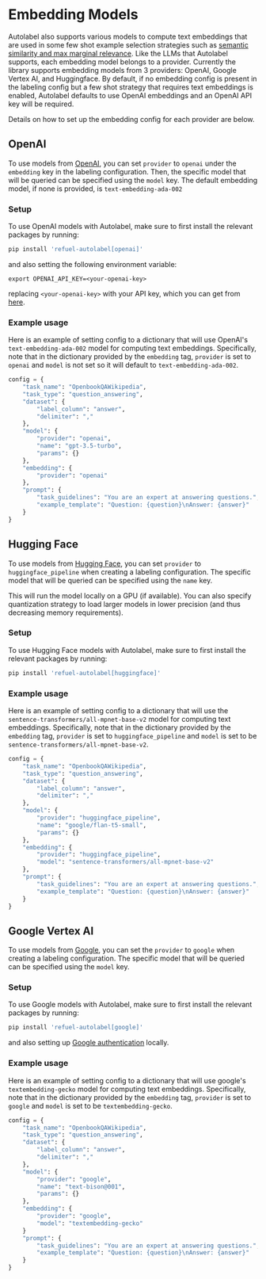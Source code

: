 # Embedding Models

Autolabel also supports various models to compute text embeddings that are used in some few shot example selection strategies such as [semantic similarity and max marginal relevance](/guide/accuracy/few-shot). Like the LLMs that Autolabel supports, each embedding model belongs to a provider. Currently the library supports embedding models from 3 providers: OpenAI, Google Vertex AI, and Huggingface. By default, if no embedding config is present in the labeling config but a few shot strategy that requires text embeddings is enabled, Autolabel defaults to use OpenAI embeddings and an OpenAI API key will be required. 

Details on how to set up the embedding config for each provider are below.

## OpenAI
To use models from [OpenAI](https://platform.openai.com/docs/models), you can set `provider` to `openai` under the `embedding` key in the labeling configuration. Then, the specific model that will be queried can be specified using the `model` key. The default embedding model, if none is provided, is `text-embedding-ada-002`

### Setup
To use OpenAI models with Autolabel, make sure to first install the relevant packages by running:
```bash
pip install 'refuel-autolabel[openai]'
```
and also setting the following environment variable:
```
export OPENAI_API_KEY=<your-openai-key>
```
replacing `<your-openai-key>` with your API key, which you can get from [here](https://platform.openai.com/account/api-keys).

### Example usage
Here is an example of setting config to a dictionary that will use OpenAI's `text-embedding-ada-002` model for computing text embeddings. Specifically, note that in the dictionary provided by the `embedding` tag, `provider` is set to `openai` and `model` is not set so it will default to `text-embedding-ada-002`.

```python
config = {
    "task_name": "OpenbookQAWikipedia",
    "task_type": "question_answering",
    "dataset": {
        "label_column": "answer",
        "delimiter": ","
    },
    "model": {
        "provider": "openai",
        "name": "gpt-3.5-turbo",
        "params": {}
    },
    "embedding": {
        "provider": "openai"
    },
    "prompt": {
        "task_guidelines": "You are an expert at answering questions.",
        "example_template": "Question: {question}\nAnswer: {answer}"
    }
}
```

## Hugging Face
To use models from [Hugging Face](https://huggingface.co/), you can set `provider` to `huggingface_pipeline` when creating a labeling configuration. The specific model that will be queried can be specified using the `name` key. 

This will run the model locally on a GPU (if available). You can also specify  quantization strategy to load larger models in lower precision (and thus decreasing memory requirements).

### Setup
To use Hugging Face models with Autolabel, make sure to first install the relevant packages by running:
```bash
pip install 'refuel-autolabel[huggingface]'
```

### Example usage
Here is an example of setting config to a dictionary that will use the `sentence-transformers/all-mpnet-base-v2` model for computing text embeddings. Specifically, note that in the dictionary provided by the `embedding` tag, `provider` is set to `huggingface_pipeline` and `model` is set to be `sentence-transformers/all-mpnet-base-v2`.

```python
config = {
    "task_name": "OpenbookQAWikipedia",
    "task_type": "question_answering",
    "dataset": {
        "label_column": "answer",
        "delimiter": ","
    },
    "model": {
        "provider": "huggingface_pipeline",
        "name": "google/flan-t5-small",
        "params": {}
    },
    "embedding": {
        "provider": "huggingface_pipeline",
        "model": "sentence-transformers/all-mpnet-base-v2"
    },
    "prompt": {
        "task_guidelines": "You are an expert at answering questions.",
        "example_template": "Question: {question}\nAnswer: {answer}"
    }
}
```

## Google Vertex AI
To use models from [Google](https://developers.generativeai.google/products/palm), you can set the `provider` to `google` when creating a labeling configuration. The specific model that will be queried can be specified using the `model` key. 

### Setup
To use Google models with Autolabel, make sure to first install the relevant packages by running:
```bash
pip install 'refuel-autolabel[google]'
```
and also setting up [Google authentication](https://cloud.google.com/docs/authentication/application-default-credentials) locally.

### Example usage
Here is an example of setting config to a dictionary that will use google's `textembedding-gecko` model for computing text embeddings. Specifically, note that in the dictionary provided by the `embedding` tag, `provider` is set to `google` and `model` is set to be `textembedding-gecko`.

```python
config = {
    "task_name": "OpenbookQAWikipedia",
    "task_type": "question_answering",
    "dataset": {
        "label_column": "answer",
        "delimiter": ","
    },
    "model": {
        "provider": "google",
        "name": "text-bison@001",
        "params": {}
    },
    "embedding": {
        "provider": "google",
        "model": "textembedding-gecko"
    }
    "prompt": {
        "task_guidelines": "You are an expert at answering questions.",
        "example_template": "Question: {question}\nAnswer: {answer}"
    }
}
```
